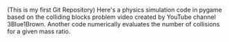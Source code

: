(This is my first Git Repository) Here's a physics simulation code in pygame based on the colliding blocks problem video created by YouTube channel 3Blue1Brown.
Another code numerically evaluates the number of collisions for a given mass ratio.
